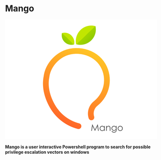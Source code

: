 # Mango

![](https://github.com/SxNade/Mango/blob/main/mango.png)

**Mango is a user interactive Powershell program to search for possible privilege escalation vectors on windows** 
